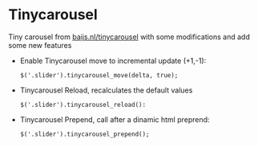 Tinycarousel
=========================

Tiny carousel from [baijs.nl/tinycarousel](http://baijs.nl/tinycarousel) with some modifications and add some new features


* Enable Tinycarousel move to incremental update (+1,-1): 
	
	`$('.slider').tinycarousel_move(delta, true);`
	
* Tinycarousel Reload, recalculates the default values 

	`$('.slider').tinycarousel_reload():`
	
* Tinycarousel Prepend, call after a dinamic html preprend:

	`$('.slider').tinycarousel_prepend();`
